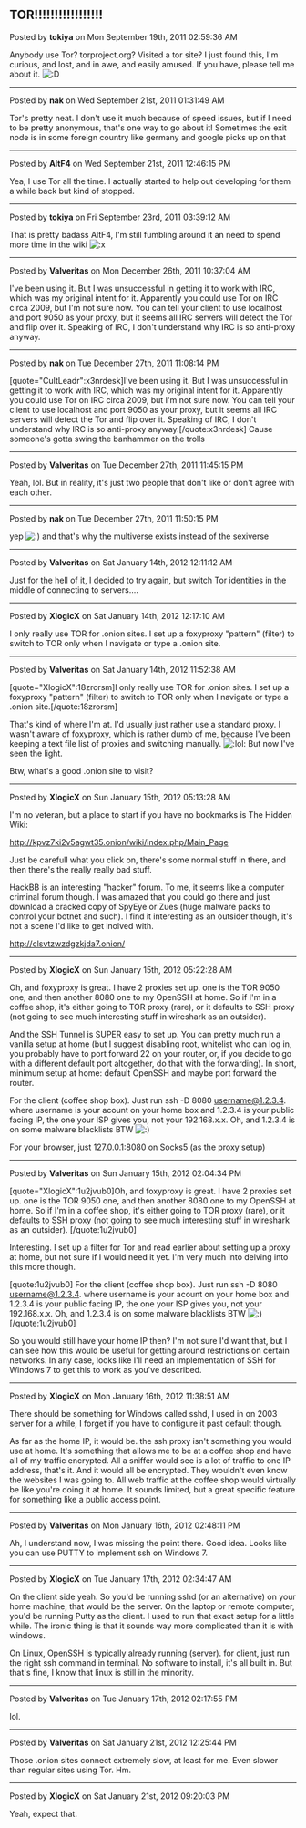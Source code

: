 ## TOR!!!!!!!!!!!!!!!!!
Posted by **tokiya** on Mon September 19th, 2011 02:59:36 AM

Anybody use Tor?  torproject.org?  Visited a tor site?  I just found this, I'm curious, and lost, and in awe, and easily amused.  If you have, please tell me about it. <!-- s:D --><img src="{SMILIES_PATH}/icon_e_biggrin.gif" alt=":D" title="Very Happy" /><!-- s:D -->

--------------------------------------------------------------------------------

Posted by **nak** on Wed September 21st, 2011 01:31:49 AM

Tor's pretty neat.
I don't use it much because of speed issues, but if I need to be pretty anonymous, that's one way to go about it!
Sometimes the exit node is in some foreign country like germany and google picks up on that

--------------------------------------------------------------------------------

Posted by **AltF4** on Wed September 21st, 2011 12:46:15 PM

Yea, I use Tor all the time. I actually started to help out developing for them a while back but kind of stopped.

--------------------------------------------------------------------------------

Posted by **tokiya** on Fri September 23rd, 2011 03:39:12 AM

That is pretty badass AltF4, I'm still fumbling around it an need to spend more time in the wiki <!-- s:x --><img src="{SMILIES_PATH}/icon_mad.gif" alt=":x" title="Mad" /><!-- s:x -->

--------------------------------------------------------------------------------

Posted by **Valveritas** on Mon December 26th, 2011 10:37:04 AM

I've been using it.  But I was unsuccessful in getting it to work with IRC, which was my original intent for it.  Apparently you could use Tor on IRC circa 2009, but I'm not sure now. You can tell your client to use localhost and port 9050 as your proxy, but it seems all IRC servers will detect the Tor and flip over it.  Speaking of IRC, I don't understand why IRC is so anti-proxy anyway.

--------------------------------------------------------------------------------

Posted by **nak** on Tue December 27th, 2011 11:08:14 PM

[quote=&quot;CultLeadr&quot;:x3nrdesk]I've been using it.  But I was unsuccessful in getting it to work with IRC, which was my original intent for it.  Apparently you could use Tor on IRC circa 2009, but I'm not sure now. You can tell your client to use localhost and port 9050 as your proxy, but it seems all IRC servers will detect the Tor and flip over it.  Speaking of IRC, I don't understand why IRC is so anti-proxy anyway.[/quote:x3nrdesk]
Cause someone's gotta swing the banhammer on the trolls

--------------------------------------------------------------------------------

Posted by **Valveritas** on Tue December 27th, 2011 11:45:15 PM

Yeah, lol. But in reality, it's just two people that don't like or don't agree with each other.

--------------------------------------------------------------------------------

Posted by **nak** on Tue December 27th, 2011 11:50:15 PM

yep <!-- s:) --><img src="{SMILIES_PATH}/icon_e_smile.gif" alt=":)" title="Smile" /><!-- s:) --> and that's why the multiverse exists instead of the sexiverse

--------------------------------------------------------------------------------

Posted by **Valveritas** on Sat January 14th, 2012 12:11:12 AM

Just for the hell of it, I decided to try again, but switch Tor identities in the middle of connecting to servers....

--------------------------------------------------------------------------------

Posted by **XlogicX** on Sat January 14th, 2012 12:17:10 AM

I only really use TOR for .onion sites. I set up a foxyproxy &quot;pattern&quot; (filter) to switch to TOR only when I navigate or type a .onion site.

--------------------------------------------------------------------------------

Posted by **Valveritas** on Sat January 14th, 2012 11:52:38 AM

[quote=&quot;XlogicX&quot;:18zrorsm]I only really use TOR for .onion sites. I set up a foxyproxy &quot;pattern&quot; (filter) to switch to TOR only when I navigate or type a .onion site.[/quote:18zrorsm]

That's kind of where I'm at.  I'd usually just rather use a standard proxy.  I wasn't aware of foxyproxy, which is rather dumb of me, because I've been keeping a text file list of proxies and switching manually.   <!-- s:lol: --><img src="{SMILIES_PATH}/icon_lol.gif" alt=":lol:" title="Laughing" /><!-- s:lol: -->  But now I've seen the light. 

Btw, what's a good .onion site to visit?

--------------------------------------------------------------------------------

Posted by **XlogicX** on Sun January 15th, 2012 05:13:28 AM

I'm no veteran, but a place to start if you have no bookmarks is The Hidden Wiki:
<!-- m --><a class="postlink" href="http://kpvz7ki2v5agwt35.onion/wiki/index.php/Main_Page">http://kpvz7ki2v5agwt35.onion/wiki/index.php/Main_Page</a><!-- m -->

Just be carefull what you click on, there's some normal stuff in there, and then there's the really really bad stuff.

HackBB is an interesting &quot;hacker&quot; forum. To me, it seems like a computer criminal forum though. I was amazed that you could go there and just download a cracked copy of SpyEye or Zues (huge malware packs to control your botnet and such). I find it interesting as an outsider though, it's not a scene I'd like to get inolved with.
<!-- m --><a class="postlink" href="http://clsvtzwzdgzkjda7.onion/">http://clsvtzwzdgzkjda7.onion/</a><!-- m -->

--------------------------------------------------------------------------------

Posted by **XlogicX** on Sun January 15th, 2012 05:22:28 AM

Oh, and foxyproxy is great. I have 2 proxies set up. one is the TOR 9050 one, and then another 8080 one to my OpenSSH at home. So if I'm in a coffee shop, it's either going to TOR proxy (rare), or it defaults to SSH proxy (not going to see much interesting stuff in wireshark as an outsider).

And the SSH Tunnel is SUPER easy to set up. You can pretty much run a vanilla setup at home (but I suggest disabling root, whitelist who can log in, you probably have to port forward 22 on your router, or, if you decide to go with a different default port altogether, do that with the forwarding). In short, minimum setup at home: default OpenSSH and maybe port forward the router.

For the client (coffee shop box). Just run ssh -D 8080 <!-- e --><a href="mailto:username@1.2.3.4">username@1.2.3.4</a><!-- e -->. where username is your acount on your home box and 1.2.3.4 is your public facing IP, the one your ISP gives you, not your 192.168.x.x. Oh, and 1.2.3.4 is on some malware blacklists BTW <!-- s:) --><img src="{SMILIES_PATH}/icon_e_smile.gif" alt=":)" title="Smile" /><!-- s:) -->

For your browser, just 127.0.0.1:8080 on Socks5 (as the proxy setup)

--------------------------------------------------------------------------------

Posted by **Valveritas** on Sun January 15th, 2012 02:04:34 PM

[quote=&quot;XlogicX&quot;:1u2jvub0]Oh, and foxyproxy is great. I have 2 proxies set up. one is the TOR 9050 one, and then another 8080 one to my OpenSSH at home. So if I'm in a coffee shop, it's either going to TOR proxy (rare), or it defaults to SSH proxy (not going to see much interesting stuff in wireshark as an outsider).
[/quote:1u2jvub0]

Interesting. I set up a filter for Tor and read earlier about setting up a proxy at home, but not sure if I would need it yet. I'm very much into delving into this more though.

[quote:1u2jvub0]
For the client (coffee shop box). Just run ssh -D 8080 <!-- e --><a href="mailto:username@1.2.3.4">username@1.2.3.4</a><!-- e -->. where username is your acount on your home box and 1.2.3.4 is your public facing IP, the one your ISP gives you, not your 192.168.x.x. Oh, and 1.2.3.4 is on some malware blacklists BTW <!-- s:) --><img src="{SMILIES_PATH}/icon_e_smile.gif" alt=":)" title="Smile" /><!-- s:) -->
[/quote:1u2jvub0]

So you would still have your home IP then?   I'm not sure I'd want that, but I can see how this would be useful
for getting around restrictions on certain networks.   In any case, looks like I'll need an implementation of SSH for Windows 7 to get this to work as you've described.

--------------------------------------------------------------------------------

Posted by **XlogicX** on Mon January 16th, 2012 11:38:51 AM

There should be something for Windows called sshd, I used in on 2003 server for a while, I forget if you have to configure it past default though.

As far as the home IP, it would be. the ssh proxy isn't something you would use at home. It's something that allows me to be at a coffee shop and have all of my traffic encrypted. All a sniffer would see is a lot of traffic to one IP address, that's it. And it would all be encrypted. They wouldn't even know the websites I was going to. All web traffic at the coffee shop would virtually be like you're doing it at home. It sounds limited, but a great specific feature for something like a public access point.

--------------------------------------------------------------------------------

Posted by **Valveritas** on Mon January 16th, 2012 02:48:11 PM

Ah, I understand now, I was missing the point there.  Good idea. Looks like you can use PUTTY to implement ssh on Windows 7.

--------------------------------------------------------------------------------

Posted by **XlogicX** on Tue January 17th, 2012 02:34:47 AM

On the client side yeah. So you'd be running sshd (or an alternative) on your home machine, that would be the server. On the laptop or remote computer, you'd be running Putty as the client. I used to run that exact setup for a little while. The ironic thing is that it sounds way more complicated than it is with windows.

On Linux, OpenSSH is typically already running (server). for client, just run the right ssh command in terminal. No software to install, it's all built in. But that's fine, I know that linux is still in the minority.

--------------------------------------------------------------------------------

Posted by **Valveritas** on Tue January 17th, 2012 02:17:55 PM

lol.

--------------------------------------------------------------------------------

Posted by **Valveritas** on Sat January 21st, 2012 12:25:44 PM

Those .onion sites connect extremely slow, at least for me.  Even slower than regular sites using Tor.  Hm.

--------------------------------------------------------------------------------

Posted by **XlogicX** on Sat January 21st, 2012 09:20:03 PM

Yeah, expect that.
